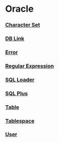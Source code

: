Oracle
===

### [Character Set](./CharacterSet.md)
### [DB Link](./DBLink.md)
### [Error](./Error.md)
### [Regular Expression](./RegularExpression.md)
### [SQL Loader](./SQLLoader.md)
### [SQL Plus](./SQLPlus.md)
### [Table](./Table.md)
### [Tablespace](./Tablespace.md)
### [User](./User.md)

